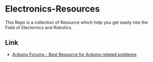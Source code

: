 # Electronics-Resources

This Repo is a collection of Resource which help you get easily into the Field of Electornics and Robotics.

## Link
- [Arduino Forums - Best Resource for Arduino related problems](https://forum.arduino.cc/)

